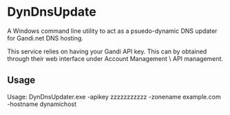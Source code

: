 DynDnsUpdate
======

A Windows command line utility to act as a psuedo-dynamic DNS
updater for Gandi.net DNS hosting.

This service relies on having your Gandi API key. This can by obtained through
their web interface under Account Management \\ API management.

Usage
------

Usage: DynDnsUpdater.exe -apikey zzzzzzzzzzz -zonename example.com -hostname dynamichost
